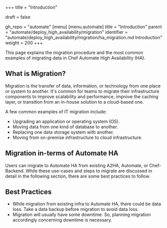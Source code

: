+++
title = "Introduction"

draft = false

gh_repo = "automate"
[menu]
  [menu.automate]
    title = "Introduction"
    parent = "automate/deploy_high_availability/migration"
    identifier = "automate/deploy_high_availability/migration/ha_migration.md Introduction"
    weight = 200
+++

This page explains the migration procedure and the most common examples of migrating data in Chef Automate High Availability (HA).

## What is Migration?

Migration is the transfer of data, information, or technology from one place or system to another. It's common for teams to migrate their infrastructure components to improve scalability and performance, improve the caching layer, or transition from an in-house solution to a cloud-based one.

A few common examples of IT migration include:

- Upgrading an application or operating system (OS).
- Moving data from one kind of database to another.
- Replacing one data storage system with another.
- Moving from on-premise infrastructure to cloud infrastructure.

## Migration in-terms of Automate HA

Users can migrate to Automate HA from existing A2HA, Automate, or Chef-Backend. While these use-cases and steps to migrate are discussed in detail in the following section, there are some best practices to follow.

## Best Practices

- While migration from existing infra to Automate HA, there could be data loss. Take a data backup before migration to avoid data loss.
- Migration will usually have some downtime. So, planning migration accordingly concerning downtime is necessary.